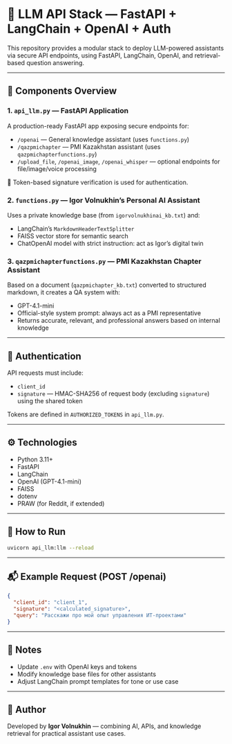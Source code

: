 # 🧠 LLM API Stack — FastAPI + LangChain + OpenAI + Auth

This repository provides a modular stack to deploy LLM-powered assistants via secure API endpoints, using FastAPI, LangChain, OpenAI, and retrieval-based question answering.

---

## 📁 Components Overview

### 1. `api_llm.py` — FastAPI Application

A production-ready FastAPI app exposing secure endpoints for:

* `/openai` — General knowledge assistant (uses `functions.py`)
* `/qazpmichapter` — PMI Kazakhstan assistant (uses `qazpmichapterfunctions.py`)
* `/upload_file`, `/openai_image`, `/openai_whisper` — optional endpoints for file/image/voice processing

🔐 Token-based signature verification is used for authentication.

### 2. `functions.py` — Igor Volnukhin’s Personal AI Assistant

Uses a private knowledge base (from `igorvolnukhinai_kb.txt`) and:

* LangChain’s `MarkdownHeaderTextSplitter`
* FAISS vector store for semantic search
* ChatOpenAI model with strict instruction: act as Igor’s digital twin

### 3. `qazpmichapterfunctions.py` — PMI Kazakhstan Chapter Assistant

Based on a document (`qazpmichapter_kb.txt`) converted to structured markdown, it creates a QA system with:

* GPT-4.1-mini
* Official-style system prompt: always act as a PMI representative
* Returns accurate, relevant, and professional answers based on internal knowledge

---

## 🔐 Authentication

API requests must include:

* `client_id`
* `signature` — HMAC-SHA256 of request body (excluding `signature`) using the shared token

Tokens are defined in `AUTHORIZED_TOKENS` in `api_llm.py`.

---

## ⚙️ Technologies

* Python 3.11+
* FastAPI
* LangChain
* OpenAI (GPT-4.1-mini)
* FAISS
* dotenv
* PRAW (for Reddit, if extended)

---

## 🧪 How to Run

```bash
uvicorn api_llm:llm --reload
```

---

## 📬 Example Request (POST /openai)

```json
{
  "client_id": "client_1",
  "signature": "<calculated_signature>",
  "query": "Расскажи про мой опыт управления ИТ-проектами"
}
```

---

## 📌 Notes

* Update `.env` with OpenAI keys and tokens
* Modify knowledge base files for other assistants
* Adjust LangChain prompt templates for tone or use case

---

## 👤 Author

Developed by **Igor Volnukhin** — combining AI, APIs, and knowledge retrieval for practical assistant use cases.
